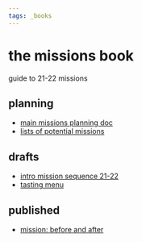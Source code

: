 ```yaml
---
tags: _books
---
```

the missions book
===

guide to 21-22 missions

## planning

* [main missions planning doc](/xMDIWakKQp6yVuWJn3_4Dw)
* [lists of potential missions](/uLVFKrbfSxG0MBLmaq36XQ)


## drafts
* [intro mission sequence 21-22](/ZSRcI0I-RcK0KGhOyxjhoQ)
* [tasting menu](https://hackmd.io/AKxDynZnQRysHFaQ1DbMoQ)



## published
* [mission: before and after](/EwjCALYwT_KoWppZj2KslQ)

